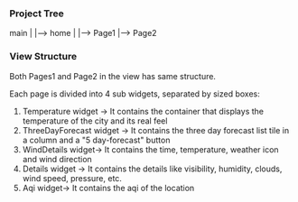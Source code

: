 ### Project Tree
main
|
|--> home
        |
        |--> Page1
        |--> Page2

### View Structure

Both Pages1 and Page2 in the view has same structure.

Each page is divided into 4 sub widgets, separated by sized boxes:

1. Temperature widget -> It contains the container that displays the temperature of the city and its real feel
2. ThreeDayForecast widget -> It contains the three day forecast list tile in a column and a "5 day-forecast" button
3. WindDetails widget-> It contains the time, temperature, weather icon and wind direction
4. Details widget -> It contains the details like visibility, humidity, clouds, wind speed, pressure, etc.
5. Aqi widget-> It contains the aqi of the location